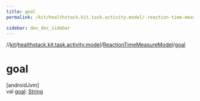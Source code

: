 ```yaml
---
title: goal
permalink: /kit/healthstack.kit.task.activity.model/-reaction-time-measure-model/goal.html

sidebar: dev_doc_sidebar
---
```

//[kit](../../../index.html)/[healthstack.kit.task.activity.model](../index.html)/[ReactionTimeMeasureModel](index.html)/[goal](goal.html)



# goal



[androidJvm]\
val [goal](goal.html): [String](https://kotlinlang.org/api/latest/jvm/stdlib/kotlin/-string/index.html)




